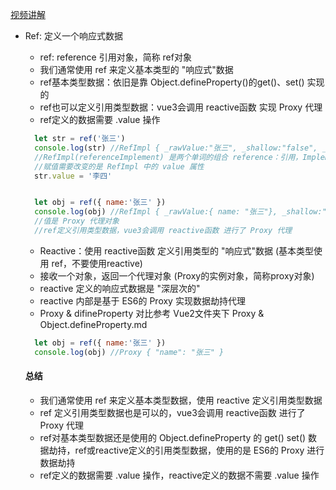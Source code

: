 [视频讲解](https://www.bilibili.com/video/BV1za411Z7AK/?spm_id_from=333.788&vd_source=3d9e9a0e7677ae790c38995a8e2d121a)

* Ref: 定义一个响应式数据
  * ref: reference 引用对象，简称 ref对象
  * 我们通常使用 ref 来定义基本类型的 "响应式"数据
  * ref基本类型数据：依旧是靠 Object.defineProperty()的get()、set() 实现的
  * ref也可以定义引用类型数据：vue3会调用 reactive函数 实现 Proxy 代理
  * ref定义的数据需要 .value 操作

  ```javascript
    let str = ref('张三')
    console.log(str) //RefImpl { _rawValue:"张三", _shallow:"false", __v_isRef:true, _value:"张三", value:"张三"}
    //RefImpl(referenceImplement) 是两个单词的组合 reference：引用，Implement：实现
    //赋值需要改变的是 RefImpl 中的 value 属性
    str.value = '李四'


    let obj = ref({ name:'张三' })
    console.log(obj) //RefImpl { _rawValue:{ name: "张三"}, _shallow:"false", __v_isRef:true, _value:{ Proxy: { name: "张三"} }, value:{ Proxy: { name: "张三"} }}
    //值是 Proxy 代理对象
    //ref定义引用类型数据，vue3会调用 reactive函数 进行了 Proxy 代理
  ```
  
  * Reactive：使用 reactive函数 定义引用类型的 "响应式"数据 (基本类型使用 ref，不要使用reactive)
  * 接收一个对象，返回一个代理对象 (Proxy的实例对象，简称proxy对象)
  * reactive 定义的响应式数据是 "深层次的"
  * reactive 内部是基于 ES6的 Proxy 实现数据劫持代理
  * Proxy & difineProperty 对比参考 Vue2文件夹下 Proxy & Object.defineProperty.md
  ```javascript
    let obj = ref({ name:'张三' })
    console.log(obj) //Proxy { "name": "张三" }
  ```


  #### 总结
  * 我们通常使用 ref 来定义基本类型数据，使用 reactive 定义引用类型数据
  * ref 定义引用类型数据也是可以的，vue3会调用 reactive函数 进行了 Proxy 代理
  * ref对基本类型数据还是使用的 Object.defineProperty 的 get()  set() 数据劫持，ref或reactive定义的引用类型数据，使用的是 ES6的 Proxy 进行数据劫持
  * ref定义的数据需要 .value 操作，reactive定义的数据不需要 .value 操作